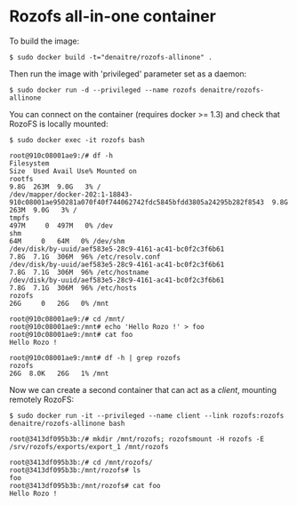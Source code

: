 # Rozofs all-in-one container

To build the image: 

~~~
$ sudo docker build -t="denaitre/rozofs-allinone" .
~~~

Then run the image with 'privileged' parameter set as a daemon:

~~~
$ sudo docker run -d --privileged --name rozofs denaitre/rozofs-allinone
~~~

You can connect on the container (requires docker >= 1.3) and check that RozoFS
is locally mounted:

~~~
$ sudo docker exec -it rozofs bash

root@910c08001ae9:/# df -h
Filesystem                                                                                       Size  Used Avail Use% Mounted on
rootfs                                                                                           9.8G  263M  9.0G   3% /
/dev/mapper/docker-202:1-18843-910c08001ae950281a070f40f744062742fdc5845bfdd3805a24295b282f8543  9.8G  263M  9.0G   3% /
tmpfs                                                                                            497M     0  497M   0% /dev
shm                                                                                               64M     0   64M   0% /dev/shm
/dev/disk/by-uuid/aef583e5-28c9-4161-ac41-bc0f2c3f6b61                                           7.8G  7.1G  306M  96% /etc/resolv.conf
/dev/disk/by-uuid/aef583e5-28c9-4161-ac41-bc0f2c3f6b61                                           7.8G  7.1G  306M  96% /etc/hostname
/dev/disk/by-uuid/aef583e5-28c9-4161-ac41-bc0f2c3f6b61                                           7.8G  7.1G  306M  96% /etc/hosts
rozofs                                                                                            26G     0   26G   0% /mnt

root@910c08001ae9:/# cd /mnt/
root@910c08001ae9:/mnt# echo 'Hello Rozo !' > foo
root@910c08001ae9:/mnt# cat foo
Hello Rozo !

root@910c08001ae9:/mnt# df -h | grep rozofs
rozofs                                                                                            26G  8.0K   26G   1% /mnt
~~~

Now we can create a second container that can act as a *client*, mounting remotely RozoFS:

~~~
$ sudo docker run -it --privileged --name client --link rozofs:rozofs denaitre/rozofs-allinone bash

root@3413df095b3b:/# mkdir /mnt/rozofs; rozofsmount -H rozofs -E /srv/rozofs/exports/export_1 /mnt/rozofs

root@3413df095b3b:/# cd /mnt/rozofs/
root@3413df095b3b:/mnt/rozofs# ls
foo
root@3413df095b3b:/mnt/rozofs# cat foo 
Hello Rozo !
~~~

